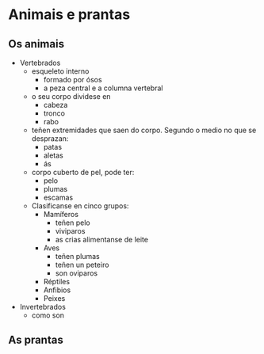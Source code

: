# Animais e prantas
## Os animais
- Vertebrados
  - esqueleto interno
    - formado por ósos
    - a peza central e a columna vertebral
  - o seu corpo dividese en
    - cabeza
    - tronco
    - rabo
  - teñen extremidades que saen do corpo.
   Segundo o medio no que se desprazan:
    - patas
    - aletas
    - ás
   - corpo cuberto de pel, pode ter:
     - pelo 
     - plumas
     - escamas
   - Clasificanse en cinco grupos:
     - Mamíferos
       - teñen pelo
       - viviparos
       - as crias alimentanse de leite
     - Aves
       - teñen plumas
       - teñen un peteiro
       - son oviparos
     - Réptiles
     - Anfibios
     - Peixes
- Invertebrados
  - como son 
## As prantas
